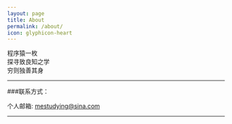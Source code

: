 ```yaml
---
layout: page
title: About
permalink: /about/
icon: glyphicon-heart
---
```


程序猿一枚  
探寻致良知之学  
穷则独善其身  

----

###联系方式：        

个人邮箱: [mestudying@sina.com](mailto:mestudying@sina.com)     

----

